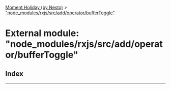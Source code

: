[Moment Holiday (by Nesto)](../README.md) > ["node_modules/rxjs/src/add/operator/bufferToggle"](../modules/_node_modules_rxjs_src_add_operator_buffertoggle_.md)

# External module: "node_modules/rxjs/src/add/operator/bufferToggle"

## Index

---

